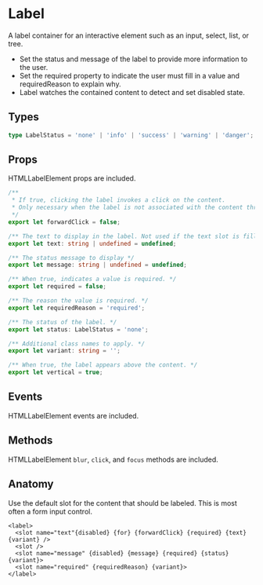 <script>
    import Playground from './LabelPlayground.svelte';
</script>

# Label

A label container for an interactive element such as an input, select, list, or tree.

- Set the status and message of the label to provide more information to the user.
- Set the required property to indicate the user must fill in a value and requiredReason to explain why.
- Label watches the contained content to detect and set disabled state.

## Types

```ts
type LabelStatus = 'none' | 'info' | 'success' | 'warning' | 'danger';
```

## Props

HTMLLabelElement props are included.

```ts
/**
 * If true, clicking the label invokes a click on the content.
 * Only necessary when the label is not associated with the content through containment or the for/id relationship.
 */
export let forwardClick = false;

/** The text to display in the label. Not used if the text slot is filled. */
export let text: string | undefined = undefined;

/** The status message to display */
export let message: string | undefined = undefined;

/** When true, indicates a value is required. */
export let required = false;

/** The reason the value is required. */
export let requiredReason = 'required';

/** The status of the label. */
export let status: LabelStatus = 'none';

/** Additional class names to apply. */
export let variant: string = '';

/** When true, the label appears above the content. */
export let vertical = true;
```

## Events

HTMLLabelElement events are included.

## Methods

HTMLLabelElement `blur`, `click`, and `focus` methods are included.

## Anatomy

Use the default slot for the content that should be labeled.
This is most often a form input control.

```svelte
<label>
  <slot name="text"{disabled} {for} {forwardClick} {required} {text} {variant} />
  <slot />
  <slot name="message" {disabled} {message} {required} {status} {variant}>
  <slot name="required" {requiredReason} {variant}>
</label>
```

<Playground />
